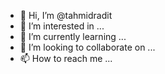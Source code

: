 - 👋 Hi, I’m @tahmidradit
- 👀 I’m interested in ...
- 🌱 I’m currently learning ...
- 💞️ I’m looking to collaborate on ...
- 📫 How to reach me ...

<!---
tahmidradit/tahmidradit is a ✨ special ✨ repository because its `README.md` (this file) appears on your GitHub profile.
You can click the Preview link to take a look at your changes.
--->
